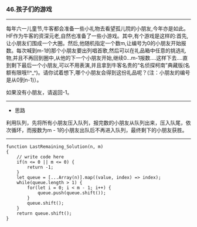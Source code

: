 ### 46.孩子们的游戏

---

每年六一儿童节,牛客都会准备一些小礼物去看望孤儿院的小朋友,今年亦是如此。HF作为牛客的资深元老,自然也准备了一些小游戏。其中,有个游戏是这样的:首先,让小朋友们围成一个大圈。然后,他随机指定一个数m,让编号为0的小朋友开始报数。每次喊到m-1的那个小朋友要出列唱首歌,然后可以在礼品箱中任意的挑选礼物,并且不再回到圈中,从他的下一个小朋友开始,继续0...m-1报数....这样下去....直到剩下最后一个小朋友,可以不用表演,并且拿到牛客名贵的“名侦探柯南”典藏版(名额有限哦!!^_^)。请你试着想下,哪个小朋友会得到这份礼品呢？(注：小朋友的编号是从0到n-1)）。

如果没有小朋友，请返回-1。

---

* 思路

利用队列，先将所有小朋友压入队列，报完数的小朋友从队列出来，压入队尾，依次循环，而报数为m - 1的小朋友出队后不再进入队列，最终剩下的小朋友获胜。

---

``` JS
function LastRemaining_Solution(n, m)
{
    // write code here
    if(n <= 0 || m <= 0) {
        return -1;
    }
    let queue = [...Array(n)].map((value, index) => index);
    while(queue.length > 1) {
        for(let i = 0; i < m - 1; i++) {
            queue.push(queue.shift());
        }
        queue.shift();
    }
    return queue.shift();
}
```
